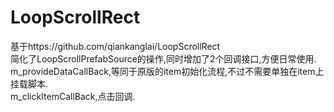 # LoopScrollRect  
基于https://github.com/qiankanglai/LoopScrollRect  
简化了LoopScrollPrefabSource的操作,同时增加了2个回调接口,方便日常使用.  
m_provideDataCallBack,等同于原版的item初始化流程,不过不需要单独在item上挂载脚本.  
m_clickItemCallBack,点击回调.  
